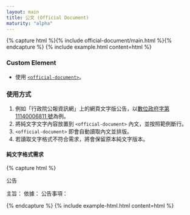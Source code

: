 ```yaml
---
layout: main
title: 公文 (Official Document)
maturity: "alpha"
---
```


{% capture html %}{% include official-document/main.html %}{% endcapture %}
{% 
  include example.html 
  content=html
%}

### Custom Element

- 使用 [`<official-document>`](/assets/js/components/official-document-element.js)。

### 使用方式

1. 例如「行政院公報資訊網」上的網頁文字版公告，以[數位政府字第 11140006811 號](https://gazette2.nat.gov.tw/EG_FileManager/eguploadpub/eg029001/ch05/type3/gov87/num13/Eg.htm)為例。
2. 將純文字文字內容放置到 `<official-document>` 內文，並按照範例斷行。
3. `<official-document>` 即會自動讀取內文並排版。
4. 若讀取文字格式不符合需求，將會保留原本純文字版本。

#### 純文字格式需求

{% capture html %}
<!-- 部門，如「數位發展部」 -->公告
<!-- 公告日期，如「中華民國112年1月3日」 -->
<!-- 公告編號號碼，如「數位政府字第 11140006811 號」-->

主旨：<!-- 公文主旨 -->
依據：<!-- 公文依據 -->
公告事項：
<!-- 公告事項內文（多行） -->

<!-- 長官職稱 -->
<!-- 長官姓名 -->
{% endcapture %}
{% include example-html.html content=html %}

<script src="/assets/js/components/official-document-element.js" type="module">
